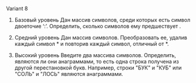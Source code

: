 Variant 8
1. Базовый уровень
Дан массив символов, среди которых есть символ двоеточие ‘:’. Определить, сколько символов ему предшествует .

2. Средний уровень
Дан массив символов. Преобразовать ее, удалив каждый символ * и
повторив каждый символ, отличный от *.

3. Высокий уровень
Введите два массива символов. Определить, являются ли они анаграммами, то есть одна строка получена из другой перестановкой букв.
Например, строки "БУК" и "КУБ" или "СОЛЬ" и "ЛОСЬ" являются
анаграммами.
